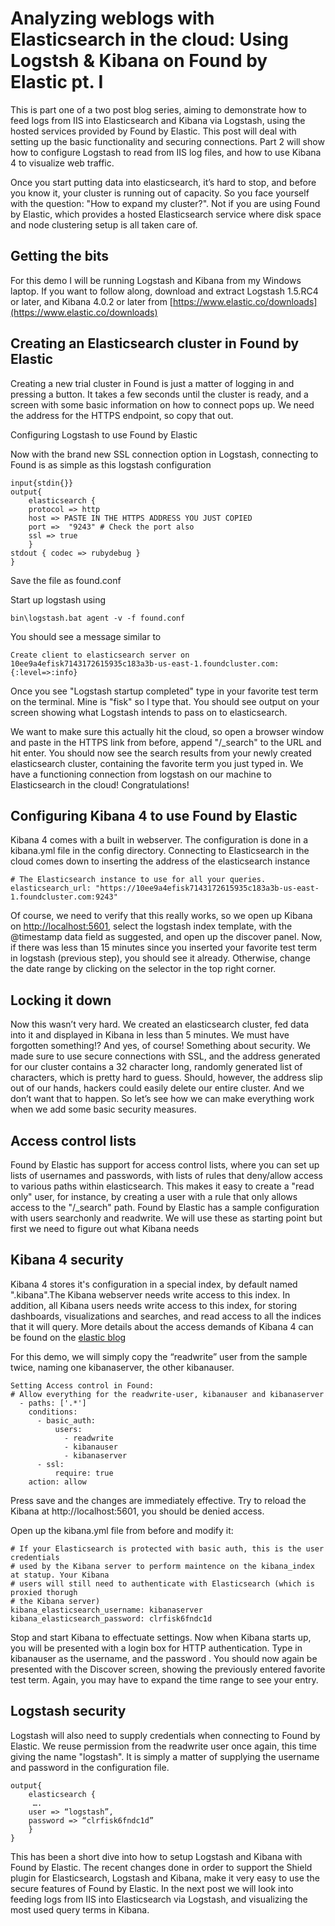 

# Analyzing weblogs with Elasticsearch in the cloud: Using Logstsh & Kibana on Found by Elastic pt. I

This is part one of a two post blog series, aiming to demonstrate how to feed logs from IIS into Elasticsearch and Kibana via Logstash, using the hosted services provided by Found by Elastic. 
This post will deal with setting up the basic functionality and securing connections. Part 2 will show how to configure Logstash to read from IIS log files, and how to use Kibana 4 to visualize web traffic.


Once you start putting data into elasticsearch, it’s hard to stop, and before you know it, your cluster is running out of capacity. So you face yourself with the question: "How to expand my cluster?".  Not if you are using Found by Elastic, which provides a hosted Elasticsearch service where disk space and node clustering setup is all taken care of. 

## Getting the bits
For this demo I will be running Logstash and Kibana from my Windows laptop. 
If you want to follow along, download and extract Logstash 1.5.RC4 or later, and Kibana 4.0.2 or later from [https://www.elastic.co/downloads](https://www.elastic.co/downloads) 

## Creating an Elasticsearch cluster in Found by Elastic

Creating a new trial cluster in Found is just a matter of logging in and pressing a button.  It takes a few seconds until the cluster is ready, and a screen with some basic information on how to connect pops up. We need the address for the HTTPS endpoint, so copy that out.

Configuring Logstash to use Found by Elastic 

Now with the brand new SSL connection option in Logstash, connecting to Found is as simple as this logstash configuration 
```
input{stdin{}}
output{
    elasticsearch {
    protocol => http
    host => PASTE IN THE HTTPS ADDRESS YOU JUST COPIED
    port =>  "9243" # Check the port also
    ssl => true
    }
stdout { codec => rubydebug }
}
````
Save the file as found.conf

Start up logstash using

```bin\logstash.bat agent -v -f found.conf```

You should see  a message similar to 
````
Create client to elasticsearch server on 10ee9a4efisk7143172615935c183a3b-us-east-1.foundcluster.com: {:level=>:info}
````
Once you see "Logstash startup completed" type in your favorite test term on the terminal. Mine is "fisk" so I type that.
You should see output on your screen showing what Logstash intends to pass on to elasticsearch.

We want to make sure this actually hit the cloud, so open a browser window and paste in the HTTPS link from before, append  "/_search" to the URL and hit enter.
You should now see the search results from your newly created elasticsearch cluster, containing the favorite term you just typed in. We have a functioning connection from logstash on our machine to Elasticsearch in the cloud! Congratulations! 

## Configuring Kibana 4 to use Found by Elastic
Kibana 4 comes with a built in webserver. The configuration is done in a kibana.yml file in the config directory. Connecting to Elasticsearch in the cloud comes down to inserting the address of the elasticsearch instance
````
# The Elasticsearch instance to use for all your queries.
elasticsearch_url: "https://10ee9a4efisk7143172615935c183a3b-us-east-1.foundcluster.com:9243"
````
Of course, we need to verify that this really works, so we open up Kibana on [http://localhost:5601](http://localhost:5601), select the logstash index template, with the @timestamp data field as suggested, and open up the discover panel. Now, if there was less than 15 minutes since you inserted your favorite test term in logstash (previous step), you should see it already. Otherwise, change the date range by clicking on the selector in the top right corner. 

## Locking it down
Now this wasn’t very hard. We created an elasticsearch cluster, fed data into it and displayed in Kibana in less than 5 minutes. We must have forgotten something!? And yes, of course! Something about security. We made sure to use secure connections with SSL, and the address generated for our cluster contains a 32 character long, randomly generated list of characters, which is pretty hard to guess. Should, however, the address slip out of our hands, hackers could easily delete our entire cluster. And we don’t want that to happen. So let’s see how we can make everything work when we add some basic security measures.

## Access control lists 
Found by Elastic has support for access control lists, where you can set up lists of usernames and passwords, with lists of rules that deny/allow access to various paths within elasticsearch. This makes it easy to create a "read only" user, for instance, by creating a user with a rule that only allows access to the "/_search" path.  Found by Elastic has a sample configuration with users searchonly and readwrite. We will use these as starting point but first we need to figure out what Kibana needs

## Kibana 4 security
Kibana 4 stores it's configuration in a special index, by default named ".kibana".The Kibana webserver needs write access to this index. In addition, all Kibana users needs write access to this index, for storing dashboards, visualizations and searches, and  read access to all the indices that it will query. More details about the access demands of Kibana 4 can be found on the [elastic blog](http://www.elastic.co/guide/en/shield/current/_shield_with_kibana_4.html)

For this demo, we will simply copy the “readwrite” user from the sample twice, naming one kibanaserver, the other kibanauser. 
````
Setting Access control in Found: 
# Allow everything for the readwrite-user, kibanauser and kibanaserver
  - paths: ['.*']
    conditions:
      - basic_auth:
          users:
            - readwrite
            - kibanauser
            - kibanaserver
      - ssl:
          require: true
    action: allow
````
Press save and the changes are immediately effective. Try to reload the Kibana at http://localhost:5601, you should be denied access. 

Open up the kibana.yml file from before and modify it: 
````
# If your Elasticsearch is protected with basic auth, this is the user credentials
# used by the Kibana server to perform maintence on the kibana_index at statup. Your Kibana
# users will still need to authenticate with Elasticsearch (which is proxied thorugh
# the Kibana server)
kibana_elasticsearch_username: kibanaserver
kibana_elasticsearch_password: clrfisk6fndc1d
````
Stop and start Kibana to effectuate settings.
Now when Kibana starts up, you will be presented with a login box for HTTP authentication. 
Type in kibanauser as the username, and the password . You should now again be presented with the Discover screen, showing the previously entered favorite test term. Again, you may have to expand the time range to see your entry.


## Logstash security
Logstash will also need to supply credentials when connecting to Found by Elastic. We reuse permission from the readwrite user once again, this time giving the name "logstash". 
It is simply a matter of supplying the username and password in the configuration file. 
````
output{
    elasticsearch {
     …. 
    user => “logstash”,
    password => “clrfisk6fndc1d”
    }
}

````

This has been a short dive into how to setup Logstash and Kibana with Found by Elastic. The recent changes done in order to support the Shield plugin for Elasticsearch, Logstash and Kibana, make it very easy to use the secure features of Found by Elastic. In the next post we will look into feeding logs from IIS into Elasticsearch via Logstash, and visualizing the most used query terms in Kibana.
 
